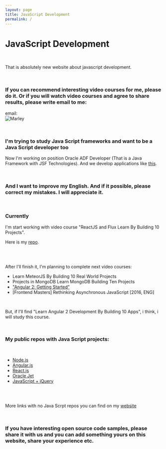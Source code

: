 ```yaml
---
layout: page
title: JavaScript Development
permalink: /
---
```


# JavaScript Development

<br/>

That is absolutely new website about javascript development.


<br/>

### If you can recommend interesting video courses for me, please do it. Or if you will watch video courses and agree to share results, please write email to me:

email:  
![Marley](http://img.fotografii.org/a3333333mail.gif "Marley")



<br/>

### I'm trying to study Java Script frameworks and want to be a Java Script developer too


Now I'm working on position Oracle ADF Developer (That is a Java Framework with JSF Technologies). And we develop applications like <a href="https://www.youtube.com/watch?v=79QQbQ-PDkM" rel="nofollow">this</a>.


<br/>

### And I want to improve my English. And if it possible, please correct my mistakes. I will appreciate it.


<br/>


### Currently

I'm start working with video course "ReactJS and Flux Learn By Building 10 Projects".

Here is my <a href="https://github.com/marley-react/ReactJS-and-Flux-Learn-By-Building-10-Projects" rel="nofollow">repo</a>.


<br/><br/>

After I'll finish it,  I'm planning to complete next video courses:

<ul>
    <li>Learn MeteorJS By Building 10 Real World Projects</li>
    <li>Projects in MongoDB Learn MongoDB Building Ten Projects</li>
    <li><a href="https://github.com/marley-angular/Angular-2-Getting-Started" rel="nofollow">"Angular 2: Getting Started"</a></li>
    <li>[Frontend Masters] Rethinking Asynchronous JavaScript [2016, ENG]</li>
</ul>

<br/>

But, if I'll find "Learn Angular 2 Development By Building 10 Apps", i think, i will study this course.



<br/>

### My public repos with Java Script projects:

<br/>

<ul>
    <li><a href="https://github.com/marley-nodejs" rel="nofollow">Node.js</a></li>
    <li><a href="https://github.com/marley-angular" rel="nofollow">Angular.js</a></li>
    <li><a href="https://github.com/marley-react" rel="nofollow">React.js</a></li>
    <li><a href="https://github.com/oracle-jet" rel="nofollow">Oracle Jet</a></li>
    <li><a href="https://github.com/marley-js" rel="nofollow">JavaScript + jQuery</a></li>
</ul>


<br/><br/>

More links with no Java Scrpt repos you can find on my <a href="https://marley.org" rel="nofollow">website</a>


<br/>


### If you have interesting open source code samples, please share it with us and you can add something yours on this website, share your experience etc.
